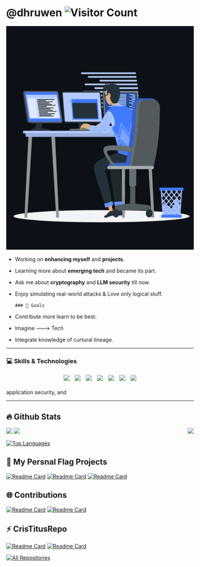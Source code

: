 # @dhruwen   ![Visitor Count](https://profile-counter.glitch.me/{dhruwen}/count.svg)

<p align="center"><img src="assets\animation.gif" width="1000" height="600" alt="animation.gif"></p>

- Working on **enhancing myself** and **projects**.
- Learning more about **emerging tech** and became its part.
- Ask me about **cryptography** and **LLM security** till now.
- Enjoy simulating real-world attacks & Love only logical stuff.

 	  ### 🌱 Goals
- Contribute more learn to be best.
- Imagine ---> Tech
- Integrate knowledge of curtural lineage.
---

### 💻 Skills & Technologies

<p align="center">
	<img width="10%" style="padding:5px" src="https://img.icons8.com/?size=100&id=hGdCwhSHUe6L&format=png&color=000000"/>
  <img width="10%" style="padding:5px" src="https://img.icons8.com/?size=100&id=eMdBqh1N9IWw&format=png&color=000000"/>
  <img width="10%" style="padding:5px" src="https://img.icons8.com/?size=100&id=ck2dWKn1phvI&format=png&color=000000"/>
  <img width="10%" style="padding:5px" src="https://img.icons8.com/?size=100&id=v8LYQxpvZ4xX&format=png&color=000000"/>
  <img width="10%" style="padding:5px" src="https://img.icons8.com/?size=100&id=x1wieqREzmXv&format=png&color=000000"/>
  <img width="10%" style="padding:5px" src="https://img.icons8.com/?size=100&id=13495&format=png&color=000000"/>
  <img width="10%" style="padding:5px" src="https://img.icons8.com/?size=100&id=JHNvegaTfHjR&format=png&color=000000"/>
</p>
 application security, and 

---

## 🔥 Github Stats
<img align="right" src="assets\1372162.jpeg"/>
  <a href="https://github.com/dhruwen"><img width="40%" src="https://github-readme-stats.vercel.app/api?username=dhruwen&theme=radical&title_color=ff3068?"></a>
  <a href="https://github.com/dhruwen"><img width="40%" src="http://github-readme-streak-stats.herokuapp.com/?user=dhruwen&theme=radical&date_format=M%20j%5B%2C%20Y%5D&ring=ff3068&fire=ff3068&sideNums=ff3068"></a>
  
  [![Top Languages](https://github-readme-stats.vercel.app/api/top-langs/?username=dhruwen&theme=radical&layout=compact)](https://github.com/dhruwen)

## 📘 My Persnal Flag Projects
[![Readme Card](https://github-readme-stats.vercel.app/api/pin/?username=dhruwen&repo=AccountChooser&theme=radical)](https://github.com/dhruwen/AccountChooser)
[![Readme Card](https://github-readme-stats.vercel.app/api/pin/?username=dhruwen&repo=CIH&theme=radical)](https://github.com/dhruwen/CIH)
[![Readme Card](https://github-readme-stats.vercel.app/api/pin/?username=dhruwen&repo=Tranlator&theme=radical)](https://github.com/dhruwen/Tranlator)


## 🌐 Contributions
[![Readme Card](https://github-readme-stats.vercel.app/api/pin/?username=dhruwen&repo=www-project-top-10-for-large-language-model-applications&theme=radical)](https://github.com/dhruwen/www-project-top-10-for-large-language-model-applications)
[![Readme Card](https://github-readme-stats.vercel.app/api/pin/?username=dhruwen&repo=Chipher_Repo&theme=radical)](https://github.com/dhruwen/Chipher_Repo)

## ⚡ CrisTitusRepo
[![Readme Card](https://github-readme-stats.vercel.app/api/pin/?username=dhruwen&repo=linutil&theme=radical)](https://github.com/dhruwen/linutil)
[![Readme Card](https://github-readme-stats.vercel.app/api/pin/?username=dhruwen&repo=winutil&theme=radical)](https://github.com/dhruwen/winutil)

<p align="left">
  <a href="https://github.com/dhruwen?tab=repositories&sort"><img alt="All Repositories" title="All Repositories" src="https://custom-icon-badges.herokuapp.com/badge/-All%20Repos-2962FF?style=for-the-badge&logoColor=white&logo=repo"/></a>
</p>
